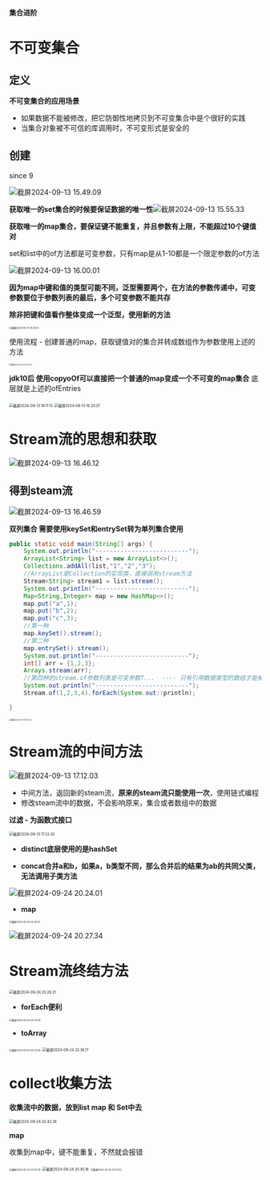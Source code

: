**集合进阶**

# 不可变集合

## 定义

**不可变集合的应用场景**

- 如果数据不能被修改，把它防御性地拷贝到不可变集合中是个很好的实践
- 当集合对象被不可信的库调用时，不可变形式是安全的

## 创建

since 9

![截屏2024-09-13 15.49.09](https://typora---------image.oss-cn-beijing.aliyuncs.com/%E6%88%AA%E5%B1%8F2024-09-13%2015.49.09.png)

**获取唯一的set集合的时候要保证数据的唯一性**![截屏2024-09-13 15.55.33](https://typora---------image.oss-cn-beijing.aliyuncs.com/%E6%88%AA%E5%B1%8F2024-09-13%2015.55.33.png)



**获取唯一的map集合，要保证键不能重复，并且参数有上限，不能超过10个键值对**

set和list中的of方法都是可变参数，只有map是从1-10都是一个限定参数的of方法

![截屏2024-09-13 16.00.01](https://typora---------image.oss-cn-beijing.aliyuncs.com/%E6%88%AA%E5%B1%8F2024-09-13%2016.00.01.png)

**因为map中键和值的类型可能不同，泛型需要两个，在方法的参数传递中，可变参数要位于参数列表的最后，多个可变参数不能共存**

**除非把键和值看作整体变成一个泛型，使用新的方法**

<img src="https://typora---------image.oss-cn-beijing.aliyuncs.com/%E6%88%AA%E5%B1%8F2024-09-13%2016.03.13.png" alt="截屏2024-09-13 16.03.13" style="zoom:33%;" />

使用流程 - 创建普通的map，获取键值对的集合并转成数组作为参数使用上述的方法

<img src="https://typora---------image.oss-cn-beijing.aliyuncs.com/%E6%88%AA%E5%B1%8F2024-09-13%2016.08.41.png" alt="截屏2024-09-13 16.08.41" style="zoom:25%;" />

**jdk10后 使用copyoOf可以直接把一个普通的map变成一个不可变的map集合**	底层就是上述的ofEntries

<img src="https://typora---------image.oss-cn-beijing.aliyuncs.com/%E6%88%AA%E5%B1%8F2024-09-13%2016.11.13.png" alt="截屏2024-09-13 16.11.13" style="zoom:50%;" />

<img src="https://typora---------image.oss-cn-beijing.aliyuncs.com/%E6%88%AA%E5%B1%8F2024-09-13%2016.20.07.png" alt="截屏2024-09-13 16.20.07" style="zoom:50%;" />

# Stream流的思想和获取

![截屏2024-09-13 16.46.12](https://typora---------image.oss-cn-beijing.aliyuncs.com/%E6%88%AA%E5%B1%8F2024-09-13%2016.46.12.png)



## 得到steam流

![截屏2024-09-13 16.46.59](https://typora---------image.oss-cn-beijing.aliyuncs.com/%E6%88%AA%E5%B1%8F2024-09-13%2016.46.59.png)

**双列集合  需要使用keySet和entrySet转为单列集合使用**

```java
public static void main(String[] args) {
    System.out.println("--------------------------");
    ArrayList<String> list = new ArrayList<>();
    Collections.addAll(list,"1","2","3");
    //ArrayList是Collection的实现类，直接调用stream方法
    Stream<String> stream1 = list.stream();
    System.out.println("--------------------------");
    Map<String,Integer> map = new HashMap<>();
    map.put("a",1);
    map.put("b",2);
    map.put("c",3);
    //第一种
    map.keySet().stream();
    //第二种
    map.entrySet().stream();
    System.out.println("--------------------------");
    int[] arr = {1,2,3};
    Arrays.stream(arr);
    //第四种的stream.of参数列表是可变参数T...  ---- 只有引用数据类型的数组才能被正确使用 基本数据类型的数组会被整体看作一个元素
    System.out.println("--------------------------");
    Stream.of(1,2,3,4).forEach(System.out::println);

}
```

 <img src="https://typora---------image.oss-cn-beijing.aliyuncs.com/%E6%88%AA%E5%B1%8F2024-09-13%2017.10.24.png" alt="截屏2024-09-13 17.10.24" style="zoom:25%;" />

# Stream流的中间方法

![截屏2024-09-13 17.12.03](https://typora---------image.oss-cn-beijing.aliyuncs.com/%E6%88%AA%E5%B1%8F2024-09-13%2017.12.03.png)

- 中间方法，返回新的steam流，**原来的steam流只能使用一次**，使用链式编程
- 修改steam流中的数据，不会影响原来，集合或者数组中的数据

**过滤 - 为函数式接口**

<img src="https://typora---------image.oss-cn-beijing.aliyuncs.com/%E6%88%AA%E5%B1%8F2024-09-13%2017.22.42.png" alt="截屏2024-09-13 17.22.42" style="zoom:50%;" />

- **distinct底层使用的是hashSet**

- **concat合并a和b，如果a，b类型不同，那么合并后的结果为ab的共同父类，无法调用子类方法**

![截屏2024-09-24 20.24.01](https://typora---------image.oss-cn-beijing.aliyuncs.com/%E6%88%AA%E5%B1%8F2024-09-24%2020.24.01.png)

- **map**

<img src="https://typora---------image.oss-cn-beijing.aliyuncs.com/%E6%88%AA%E5%B1%8F2024-09-24%2020.26.19.png" alt="截屏2024-09-24 20.26.19" style="zoom:33%;" />

![截屏2024-09-24 20.27.34](https://typora---------image.oss-cn-beijing.aliyuncs.com/%E6%88%AA%E5%B1%8F2024-09-24%2020.27.34.png)

# Stream流终结方法

<img src="https://typora---------image.oss-cn-beijing.aliyuncs.com/%E6%88%AA%E5%B1%8F2024-09-24%2020.28.21.png" alt="截屏2024-09-24 20.28.21" style="zoom:50%;" />

- **forEach便利** 

<img src="https://typora---------image.oss-cn-beijing.aliyuncs.com/%E6%88%AA%E5%B1%8F2024-09-24%2020.30.59.png" alt="截屏2024-09-24 20.30.59" style="zoom:33%;" />

- **toArray**

<img src="https://typora---------image.oss-cn-beijing.aliyuncs.com/%E6%88%AA%E5%B1%8F2024-09-24%2020.32.09.png" alt="截屏2024-09-24 20.32.09" style="zoom:33%;" />

<img src="https://typora---------image.oss-cn-beijing.aliyuncs.com/%E6%88%AA%E5%B1%8F2024-09-24%2020.36.17.png" alt="截屏2024-09-24 20.36.17" style="zoom:50%;" />



# collect收集方法

**收集流中的数据，放到list map 和 Set中去**

<img src="https://typora---------image.oss-cn-beijing.aliyuncs.com/%E6%88%AA%E5%B1%8F2024-09-24%2020.43.38.png" alt="截屏2024-09-24 20.43.38" style="zoom: 50%;" />

**map**

收集到map中，键不能重复，不然就会报错

<img src="https://typora---------image.oss-cn-beijing.aliyuncs.com/%E6%88%AA%E5%B1%8F2024-09-24%2020.50.39.png" alt="截屏2024-09-24 20.50.39" style="zoom: 33%;" />

<img src="https://typora---------image.oss-cn-beijing.aliyuncs.com/%E6%88%AA%E5%B1%8F2024-09-24%2020.45.16.png" alt="截屏2024-09-24 20.45.16" style="zoom:50%;" />

<img src="https://typora---------image.oss-cn-beijing.aliyuncs.com/%E6%88%AA%E5%B1%8F2024-09-24%2020.47.53.png" alt="截屏2024-09-24 20.47.53" style="zoom:33%;" />
